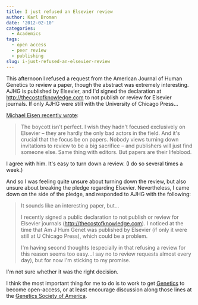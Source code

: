 ```yaml
---
title: I just refused an Elsevier review
author: Karl Broman
date: '2012-02-10'
categories:
  - Academics
tags:
  - open access
  - peer review
  - publishing
slug: i-just-refused-an-elsevier-review
---
```


This afternoon I refused a request from the American Journal of Human Genetics to review a paper, though the abstract was extremely interesting.  AJHG is published by Elsevier, and I'd signed the declaration at <http://thecostofknowledge.com> to not publish or review for Elsevier journals.  If only AJHG were still with the University of Chicago Press...

[Michael Eisen recently wrote](http://www.michaeleisen.org/blog/?p=890):

> The boycott isn't perfect. I wish they hadn't focused exclusively on Elsevier – they are hardly the only bad actors in the field. And it's crucial that the focus be on papers. Nobody views turning down invitations to review to be a big sacrifice – and publishers will just find someone else. Same thing with editors. But papers are their lifeblood.

I agree with him.  It's easy to turn down a review. (I do so several times a week.)

And so I was feeling quite unsure about turning down the review, but also unsure about breaking the pledge regarding Elsevier.  Nevertheless, I came down on the side of the pledge, and responded to AJHG with the following:

> It sounds like an interesting paper, but...
>
> I recently signed a public declaration to not publish or review for
> Elsevier journals (<a href="http://thecostofknowledge.com">http://thecostofknowledge.com</a>).  I noticed at the time that Am J Hum Genet was published by Elsevier (if only it were still at U Chicago Press), which could be a problem.
>
> I'm having second thoughts (especially in that refusing a review for this reason seems too easy...I say no to review requests almost every day), but for now I'm sticking to my promise.

I'm not sure whether it was the right decision.

I think the most important thing for me to do is to work to get [Genetics](http://www.genetics.org) to become open-access, or at least encourage  discussion along those lines at the [Genetics Society of America](http://www.genetics-gsa.org).

